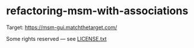 # refactoring-msm-with-associations

Target: https://msm-gui.matchthetarget.com/

Some rights reserved — see [LICENSE.txt](LICENSE.txt)
